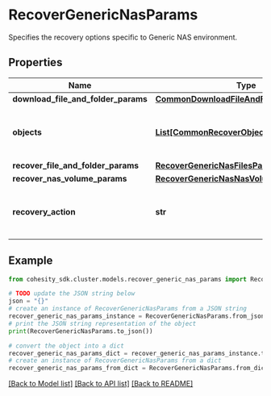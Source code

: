 # RecoverGenericNasParams

Specifies the recovery options specific to Generic NAS environment.

## Properties

Name | Type | Description | Notes
------------ | ------------- | ------------- | -------------
**download_file_and_folder_params** | [**CommonDownloadFileAndFolderParams**](CommonDownloadFileAndFolderParams.md) |  | [optional] 
**objects** | [**List[CommonRecoverObjectSnapshotParams]**](CommonRecoverObjectSnapshotParams.md) | Specifies the list of recover Object parameters. | 
**recover_file_and_folder_params** | [**RecoverGenericNasFilesParams**](RecoverGenericNasFilesParams.md) |  | [optional] 
**recover_nas_volume_params** | [**RecoverGenericNasNasVolumeParams**](RecoverGenericNasNasVolumeParams.md) |  | [optional] 
**recovery_action** | **str** | Specifies the type of recover action to be performed. | 

## Example

```python
from cohesity_sdk.cluster.models.recover_generic_nas_params import RecoverGenericNasParams

# TODO update the JSON string below
json = "{}"
# create an instance of RecoverGenericNasParams from a JSON string
recover_generic_nas_params_instance = RecoverGenericNasParams.from_json(json)
# print the JSON string representation of the object
print(RecoverGenericNasParams.to_json())

# convert the object into a dict
recover_generic_nas_params_dict = recover_generic_nas_params_instance.to_dict()
# create an instance of RecoverGenericNasParams from a dict
recover_generic_nas_params_from_dict = RecoverGenericNasParams.from_dict(recover_generic_nas_params_dict)
```
[[Back to Model list]](../README.md#documentation-for-models) [[Back to API list]](../README.md#documentation-for-api-endpoints) [[Back to README]](../README.md)


